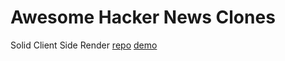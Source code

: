 # Awesome Hacker News Clones

Solid Client Side Render [repo](https://github.com/solidjs/solid-hackernews) [demo](https://hackernews-csr.ryansolid.workers.dev/)

